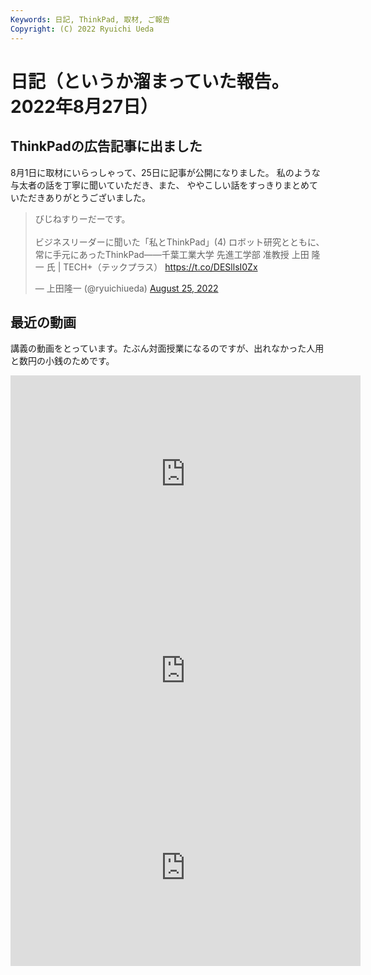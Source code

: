 ```yaml
---
Keywords: 日記, ThinkPad, 取材, ご報告
Copyright: (C) 2022 Ryuichi Ueda
---
```


# 日記（というか溜まっていた報告。2022年8月27日）

## ThinkPadの広告記事に出ました

8月1日に取材にいらっしゃって、25日に記事が公開になりました。
私のような与太者の話を丁寧に聞いていただき、また、
ややこしい話をすっきりまとめていただきありがとうございました。

<blockquote class="twitter-tweet" data-partner="tweetdeck"><p lang="ja" dir="ltr">びじねすりーだーです。<br><br>ビジネスリーダーに聞いた「私とThinkPad」(4) ロボット研究とともに、常に手元にあったThinkPad――千葉工業大学 先進工学部 准教授 上田 隆一 氏 | TECH+（テックプラス） <a href="https://t.co/DESllsI0Zx">https://t.co/DESllsI0Zx</a></p>&mdash; 上田隆一 (@ryuichiueda) <a href="https://twitter.com/ryuichiueda/status/1562622118570823681?ref_src=twsrc%5Etfw">August 25, 2022</a></blockquote>
<script async src="https://platform.twitter.com/widgets.js" charset="utf-8"></script>

## 最近の動画

講義の動画をとっています。たぶん対面授業になるのですが、出れなかった人用と数円の小銭のためです。

<iframe width="560" height="315" src="https://www.youtube.com/embed/9HPLMhKvecY" title="YouTube video player" frameborder="0" allow="accelerometer; autoplay; clipboard-write; encrypted-media; gyroscope; picture-in-picture" allowfullscreen></iframe>

<iframe width="560" height="315" src="https://www.youtube.com/embed/E6Ch8OIVeRY" title="YouTube video player" frameborder="0" allow="accelerometer; autoplay; clipboard-write; encrypted-media; gyroscope; picture-in-picture" allowfullscreen></iframe>

<iframe width="560" height="315" src="https://www.youtube.com/embed/mBhtD08f5KY" title="YouTube video player" frameborder="0" allow="accelerometer; autoplay; clipboard-write; encrypted-media; gyroscope; picture-in-picture" allowfullscreen></iframe>
